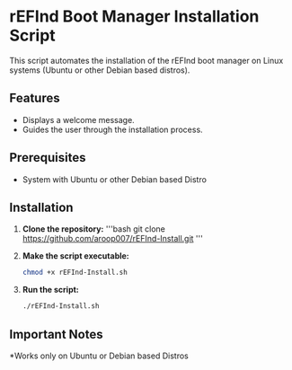 # rEFInd Boot Manager Installation Script

This script automates the installation of the rEFInd boot manager on Linux systems (Ubuntu or other Debian based distros).

## Features

* Displays a welcome message.
* Guides the user through the installation process.

## Prerequisites
* System with Ubuntu or other Debian based Distro


## Installation

1.  **Clone the repository:**
    '''bash
    git clone https://github.com/aroop007/rEFInd-Install.git
    '''
    
2.  **Make the script executable:**

    ```bash
    chmod +x rEFInd-Install.sh
    ```

3.  **Run the script:**

    ```bash
    ./rEFInd-Install.sh
    ```

##   Important Notes
*Works only on Ubuntu or Debian based Distros
